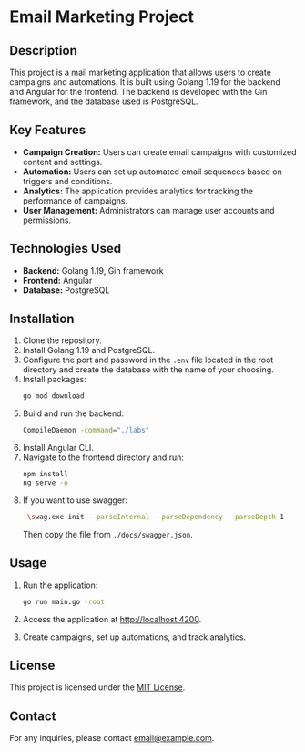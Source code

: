 # Email Marketing Project

## Description

This project is a mail marketing application that allows users to create campaigns and automations. It is built using Golang 1.19 for the backend and Angular for the frontend. The backend is developed with the Gin framework, and the database used is PostgreSQL.

## Key Features

- **Campaign Creation:** Users can create email campaigns with customized content and settings.
- **Automation:** Users can set up automated email sequences based on triggers and conditions.
- **Analytics:** The application provides analytics for tracking the performance of campaigns.
- **User Management:** Administrators can manage user accounts and permissions.

## Technologies Used

- **Backend:** Golang 1.19, Gin framework
- **Frontend:** Angular
- **Database:** PostgreSQL

## Installation

1. Clone the repository.
2. Install Golang 1.19 and PostgreSQL.
3. Configure the port and password in the `.env` file located in the root directory and create the database with the name of your choosing.
4. Install packages:
    ```bash
    go mod download
    ```
5. Build and run the backend:
    ```bash
    CompileDaemon -command="./labs"
    ```
6. Install Angular CLI.
7. Navigate to the frontend directory and run:
    ```bash
    npm install
    ng serve -o
    ```
8. If you want to use swagger:
    ```bash
    .\swag.exe init --parseInternal --parseDependency --parseDepth 1
    ```
   Then copy the file from `./docs/swagger.json`.

## Usage

1. Run the application:
    ```bash
    go run main.go -root
    ```
2. Access the application at [http://localhost:4200](http://localhost:4200).

3. Create campaigns, set up automations, and track analytics.

## License

This project is licensed under the [MIT License](LICENSE).

## Contact

For any inquiries, please contact [email@example.com](mailto:email@example.com).